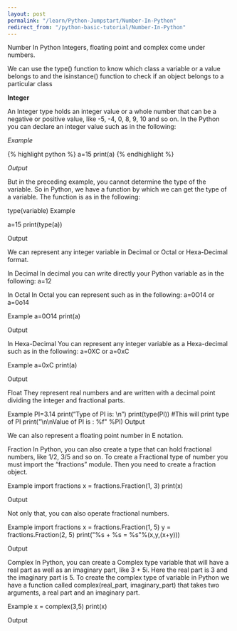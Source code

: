 ```yaml
---
layout: post
permalink: "/learn/Python-Jumpstart/Number-In-Python"
redirect_from: "/python-basic-tutorial/Number-In-Python"
---
```


Number In Python
Integers, floating point and complex come under numbers.

We can use the type() function to know which class a variable or a value belongs to and the isinstance() function to check if an object belongs to a particular class

**Integer**

An Integer type holds an integer value or a whole number that can be a negative or positive value, like -5, -4, 0, 8, 9, 10 and so on. In the Python you can declare an integer value such as in the following:

*Example*

{% highlight python %}
a=15
print(a)
{% endhighlight %}

*Output*

But in the preceding example, you cannot determine the type of the variable. So in Python, we have a function by which we can get the type of a variable. The function is as in the following:

type(variable)
Example

a=15
print(type(a))

Output

We can represent any integer variable in Decimal or Octal or Hexa-Decimal format.

In Decimal
In decimal you can write directly your Python variable as in the following:
a=12

In Octal
In Octal you can represent such as in the following:
a=0O14
or
a=0o14

Example
a=0O14
print(a)

Output

In Hexa-Decimal
You can represent any integer variable as a Hexa-decimal such as in the following:
a=0XC
or
a=0xC

Example
a=0xC
print(a)

Output

Float
They represent real numbers and are written with a decimal point dividing the integer and fractional parts.

Example
PI=3.14
print(“Type of PI is: \n”)
print(type(PI)) #This will print type of PI
print("\n\nValue of PI is : %f" %PI)
Output

We can also represent a floating point number in E notation.

Fraction
In Python, you can also create a type that can hold fractional numbers, like 1/2, 3/5 and so on. To create a Fractional type of number you must import the “fractions” module. Then you need to create a fraction object.

Example
import fractions
x = fractions.Fraction(1, 3)
print(x)

Output

Not only that, you can also operate fractional numbers.

Example
import fractions
x = fractions.Fraction(1, 5)
y = fractions.Fraction(2, 5)
print("%s + %s = %s"%(x,y,(x+y)))

Output

Complex
In Python, you can create a Complex type variable that will have a real part as well as an imaginary part, like 3 + 5i. Here the real part is 3 and the imaginary part is 5.
To create the complex type of variable in Python we have a function called complex(real_part, imaginary_part) that takes two arguments, a real part and an imaginary part.

Example
x = complex(3,5)
print(x)

Output
